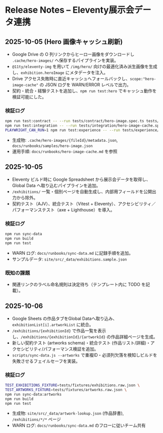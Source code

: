 # Release Notes – Eleventy展示会データ連携

## 2025-10-05 (Hero 画像キャッシュ刷新)
- Google Drive の O 列リンクからヒーロー画像をダウンロードし `.cache/hero-images/` へ保存するパイプラインを実装。
- `@11ty/eleventy-img` を用いて `/img/hero/` 向けの最適化済み派生画像を生成し、`exhibition.heroImage` にメタデータを注入。
- Drive アクセス失敗時に直近キャッシュへフォールバックし、`scope:"hero-image-cache"` の JSON ログを WARN/ERROR レベルで出力。
- 契約・統合・経験テストを追加し、`npm run test:hero` でキャッシュ動作を検証可能にした。

### 検証ログ
```bash
npm run test:contract -- --run tests/contract/hero-image.spec.ts tests/contract/hero-notification.spec.ts
npm run test:integration -- --run tests/integration/hero-image-cache.spec.ts
PLAYWRIGHT_CAN_RUN=1 npm run test:experience -- --run tests/experience/hero-image-performance.spec.ts
```
- 生成物: `.cache/hero-images/{fileId}/metadata.json`, `docs/runbooks/samples/hero-image.json`
- 運用手順: `docs/runbooks/hero-image-cache.md` を参照

## 2025-10-05
- Eleventy ビルド時に Google Spreadsheet から展示会データを取得し、Global Data へ取り込むパイプラインを追加。
- `/exhibitions/` 一覧・個別ページを自動生成し、内部用フィールドを公開出力から除外。
- 契約テスト（AJV）、統合テスト（Vitest + Eleventy）、アクセシビリティ／パフォーマンステスト（axe + Lighthouse）を導入。

### 検証ログ
```bash
npm run sync-data
npm run build
npm run test
```
- WARN ログ: `docs/runbooks/sync-data.md` に記録手順を追加。
- サンプルデータ: `site/src/_data/exhibitions.sample.json`

### 既知の課題
- 関連リンクのラベル命名規則は決定待ち（テンプレート内に TODO を記載）。

## 2025-10-06
- Google Sheets の作品タブをGlobal Dataへ取り込み、`exhibitionList[i].artworkList` に統合。
- `/exhibitions/{exhibitionId}` で作品一覧を表示し、`/exhibitions/{exhibitionId}/{artworkId}` の作品詳細ページを生成。
- 新しい契約テスト (artworks schema)・統合テスト (作品リスト/詳細)・アクセシビリティ/パフォーマンス検証を追加。
- `scripts/sync-data.js --artworks` で重複ID・必須列欠落を検知しビルドを失敗させるフェイルセーフを実装。

### 検証ログ
```bash
TEST_EXHIBITIONS_FIXTURE=tests/fixtures/exhibitions.raw.json \
TEST_ARTWORKS_FIXTURE=tests/fixtures/artworks.raw.json \
npm run sync-data:artworks
npm run build
npm run test
```
- 生成物: `site/src/_data/artwork-lookup.json` (作品辞書), `/exhibitions/*/*` ページ
- WARN ログ: `docs/runbooks/sync-data.md` のフローに従いチーム共有
